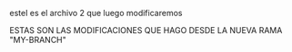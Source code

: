 esteI es el archivo 2 que luego modificaremos


ESTAS SON LAS MODIFICACIONES QUE HAGO DESDE LA NUEVA RAMA "MY-BRANCH"
